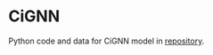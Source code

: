 # CiGNN
Python code and data for CiGNN model in [repository](https://github.com/miyuan-beipiao/CiGNN).
